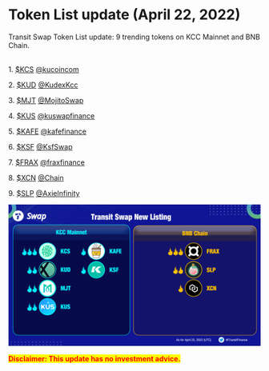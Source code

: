# Token List update (April 22, 2022)

Transit Swap Token List update: 9 trending tokens on KCC Mainnet and BNB Chain.&#x20;

\
1\. [$KCS](https://twitter.com/search?q=%24KCS\&src=cashtag\_click) [@kucoincom](https://twitter.com/kucoincom)​

2\. [$KUD](https://twitter.com/search?q=%24KUD\&src=cashtag\_click) [@KudexKcc](https://twitter.com/KudexKcc)​

3\. [$MJT](https://twitter.com/search?q=%24MJT\&src=cashtag\_click) [@MojitoSwap](https://twitter.com/MojitoSwap)​

4\. [$KUS](https://twitter.com/search?q=%24KUS\&src=cashtag\_click) [@kuswapfinance](https://twitter.com/kuswapfinance)​

5\. [$KAFE](https://twitter.com/search?q=%24KAFE\&src=cashtag\_click) [@kafefinance](https://twitter.com/kafefinance)​

6\. [$KSF](https://twitter.com/search?q=%24KSF\&src=cashtag\_click) [@KsfSwap](https://twitter.com/KsfSwap)​

7\. [$FRAX](https://twitter.com/search?q=%24FRAX\&src=cashtag\_click) [@fraxfinance](https://twitter.com/fraxfinance)​

8\. [$XCN](https://twitter.com/search?q=%24XCN\&src=cashtag\_click) [@Chain](https://twitter.com/Chain)​

9\. [$SLP](https://twitter.com/search?q=%24SLP\&src=cashtag\_click) [@AxieInfinity](https://twitter.com/AxieInfinity)

![](<../../.gitbook/assets/Transit Swap New Listing.png>)

<mark style="color:red;">**Disclaimer: This update has no investment advice.**</mark>&#x20;
